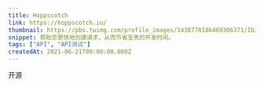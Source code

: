 ```yaml
---
title: Hoppscotch
link: https://hoppscotch.io/
thumbnail: https://pbs.twimg.com/profile_images/1438778186469306371/IbJoDwEO_400x400.jpg
snippet: 帮助您更快地创建请求，从而节省宝贵的开发时间。
tags: ["API", "API测试"]
createdAt: 2021-06-21T00:00:00.000Z
---
```

开源
